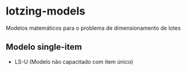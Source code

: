 # lotzing-models
Modelos matemáticos para o problema de dimensionamento de lotes

## Modelo single-item

- LS-U (Modelo não capacitado com item único)
